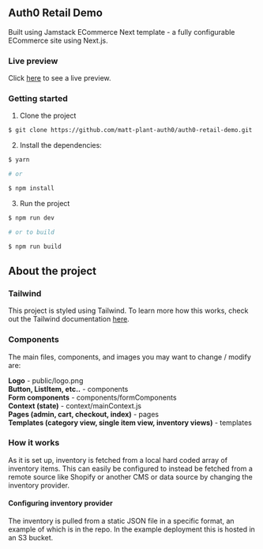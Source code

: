 ## Auth0 Retail Demo

Built using Jamstack ECommerce Next template - a fully configurable ECommerce site using Next.js.

### Live preview

Click [here](https://auth0-retail-demo.vercel.app/) to see a live preview.

### Getting started

1. Clone the project

```sh
$ git clone https://github.com/matt-plant-auth0/auth0-retail-demo.git
```

2. Install the dependencies:

```sh
$ yarn

# or

$ npm install
```

3. Run the project

```sh
$ npm run dev

# or to build

$ npm run build
```

## About the project

### Tailwind

This project is styled using Tailwind. To learn more how this works, check out the Tailwind documentation [here](https://tailwindcss.com/docs).

### Components

The main files, components, and images you may want to change / modify are:

__Logo__ - public/logo.png   
__Button, ListItem, etc..__ - components   
__Form components__ - components/formComponents   
__Context (state)__ - context/mainContext.js   
__Pages (admin, cart, checkout, index)__ - pages   
__Templates (category view, single item view, inventory views)__ - templates   

### How it works

As it is set up, inventory is fetched from a local hard coded array of inventory items. This can easily be configured to instead be fetched from a remote source like Shopify or another CMS or data source by changing the inventory provider.

#### Configuring inventory provider

The inventory is pulled from a static JSON file in a specific format, an example of which is in the repo. In the example deployment this is hosted in an S3 bucket.
